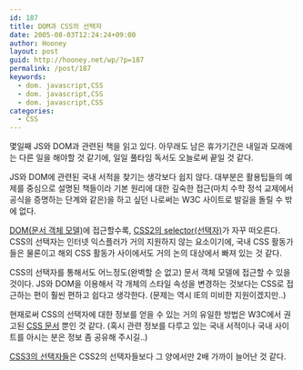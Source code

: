 ```yaml
---
id: 187
title: DOM과 CSS의 선택자
date: 2005-08-03T12:24:24+09:00
author: Hooney
layout: post
guid: http://hooney.net/wp/?p=187
permalink: /post/187
keywords:
  - dom. javascript,CSS
  - dom. javascript,CSS
  - dom. javascript,CSS
categories:
  - CSS
---
```

몇일째 JS와 DOM과 관련된 책을 읽고 있다. 아무래도 남은 휴가기간은 내일과 모래에는 다른 일을 해야할 것 같기에, 일일 풀타임 독서도 오늘로써 끝일 것 같다.

JS와 DOM에 관련된 국내 서적을 찾기는 생각보다 쉽지 않다. 대부분은 활용팁들의 예제를 중심으로 설명된 책들이라 기본 원리에 대한 깊숙한 접근(마치 수학 정석 교제에서 공식을 증명하는 단계와 같은)을 하고 싶던 나로써는 W3C 사이트로 발길을 돌릴 수 밖에 없다.

[DOM(문서 객체 모델)](http://www.w3.org/TR/DOM-Level-2-HTML/)에 접근할수록, [CSS2의 selector(선택자)](http://www.w3.org/TR/CSS21/selector.html)가 자꾸 떠오른다. CSS의 선택자는 인터넷 익스플러가 거의 지원하지 않는 요소이기에, 국내 CSS 활동가들은 물론이고 해외 CSS 활동가 사이에서도 거의 논의 대상에서 빠져 있는 것 같다.

CSS의 선택자를 통해서도 어느정도(완벽할 순 없고) 문서 객체 모델에 접근할 수 있을 것이다. JS와 DOM을 이용해서 각 개체의 스타일 속성을 변경하는 것보다는 CSS로 접근하는 편이 훨씬 편하고 쉽다고 생각한다. (문제는 역시 IE의 미비한 지원이겠지만..)

현재로써 CSS의 선택자에 대한 정보를 얻을 수 있는 거의 유일한 방법은 W3C에서 권고된 [CSS 문서](http://www.w3.org/TR/CSS21/selector.html) 뿐인 것 같다. (혹시 관련 정보를 다루고 있는 국내 서적이나 국내 사이트를 아시는 분은 정보 좀 공유해 주시길..)

[CSS3의 선택자들](http://www.w3.org/TR/2001/CR-css3-selectors-20011113/#selectors)은 CSS2의 선택자들보다 그 양에서만 2배 가까이 늘어난 것 같다.